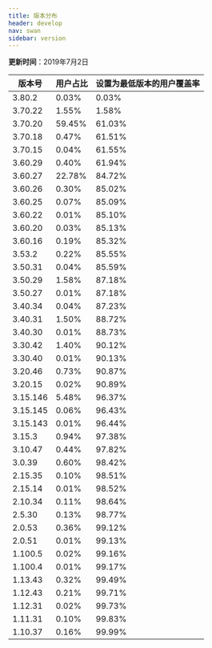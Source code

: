 ```yaml
---
title: 版本分布
header: develop
nav: swan
sidebar: version
---
```

**更新时间**：2019年7月2日

|版本号|用户占比|设置为最低版本的用户覆盖率|
|---|---|---|
|3.80.2|0.03%|0.03%|
|3.70.22|1.55%|1.58%|
|3.70.20|59.45%|61.03%|
|3.70.18|0.47%|61.51%|
|3.70.15|0.04%|61.55%|
|3.60.29|0.40%|61.94%|
|3.60.27|22.78%|84.72%|
|3.60.26|0.30%|85.02%|
|3.60.25|0.07%|85.09%|
|3.60.22|0.01%|85.10%|
|3.60.20|0.03%|85.13%|
|3.60.16|0.19%|85.32%|
|3.53.2|0.22%|85.55%|
|3.50.31|0.04%|85.59%|
|3.50.29|1.58%|87.18%|
|3.50.27|0.01%|87.18%|
|3.40.34|0.04%|87.23%|
|3.40.31|1.50%|88.72%|
|3.40.30|0.01%|88.73%|
|3.30.42|1.40%|90.12%|
|3.30.40|0.01%|90.13%|
|3.20.46|0.73%|90.87%|
|3.20.15|0.02%|90.89%|
|3.15.146|5.48%|96.37%|
|3.15.145|0.06%|96.43%|
|3.15.143|0.01%|96.44%|
|3.15.3|0.94%|97.38%|
|3.10.47|0.44%|97.82%|
|3.0.39|0.60%|98.42%|
|2.15.35|0.10%|98.51%|
|2.15.14|0.01%|98.52%|
|2.10.34|0.11%|98.64%|
|2.5.30|0.13%|98.77%|
|2.0.53|0.36%|99.12%|
|2.0.51|0.01%|99.13%|
|1.100.5|0.02%|99.16%|
|1.100.4|0.01%|99.17%|
|1.13.43|0.32%|99.49%|
|1.12.43|0.21%|99.71%|
|1.12.31|0.02%|99.73%|
|1.11.31|0.10%|99.83%|
|1.10.37|0.16%|99.99%|
